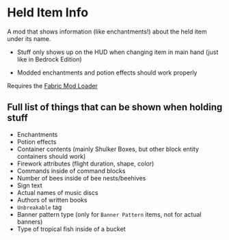 # Held Item Info

A mod that shows information (like enchantments!) about the held item under its name.

* Stuff only shows up on the HUD when changing item in main hand (just like in Bedrock Edition)

* Modded enchantments and potion effects should work properly



Requires the [Fabric Mod Loader](https://fabricmc.net)



## Full list of things that can be shown when holding stuff

* Enchantments
* Potion effects
* Container contents (mainly Shulker Boxes, but other block entity containers should work)
* Firework attributes (flight duration, shape, color)
* Commands inside of command blocks
* Number of bees inside of bee nests/beehives
* Sign text
* Actual names of music discs
* Authors of written books
* `Unbreakable` tag
* Banner pattern type (only for `Banner Pattern` items, not for actual banners)
* Type of tropical fish inside of a bucket
